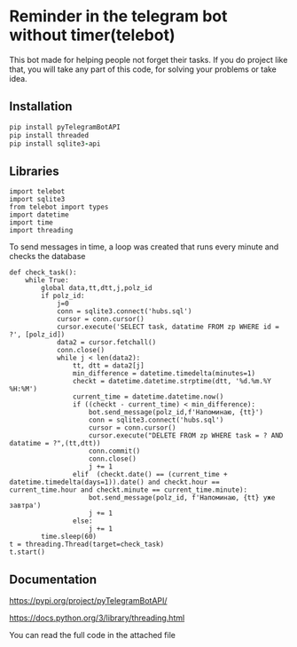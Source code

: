 # Reminder in the telegram bot without timer(telebot)
This bot made for helping people not forget their tasks. If you do project like that, you will take any part of this code, for solving your problems or take idea.
## Installation
```rb
pip install pyTelegramBotAPI
pip install threaded
pip install sqlite3-api
```
## Libraries
```
import telebot
import sqlite3
from telebot import types
import datetime
import time
import threading
```
To send messages in time, a loop was created that runs every minute and checks the database
```
def check_task():
    while True:
        global data,tt,dtt,j,polz_id
        if polz_id:
            j=0
            conn = sqlite3.connect('hubs.sql')
            cursor = conn.cursor()
            cursor.execute('SELECT task, datatime FROM zp WHERE id = ?', [polz_id])
            data2 = cursor.fetchall()
            conn.close()
            while j < len(data2):
                tt, dtt = data2[j]
                min_difference = datetime.timedelta(minutes=1)
                checkt = datetime.datetime.strptime(dtt, '%d.%m.%Y %H:%M')
                current_time = datetime.datetime.now()
                if ((checkt - current_time) < min_difference):
                    bot.send_message(polz_id,f'Напоминаю, {tt}')
                    conn = sqlite3.connect('hubs.sql')
                    cursor = conn.cursor()
                    cursor.execute("DELETE FROM zp WHERE task = ? AND datatime = ?",(tt,dtt))
                    conn.commit()
                    conn.close()
                    j += 1
                elif  (checkt.date() == (current_time + datetime.timedelta(days=1)).date() and checkt.hour == current_time.hour and checkt.minute == current_time.minute):
                    bot.send_message(polz_id, f'Напоминаю, {tt} уже завтра')
                    j += 1
                else:
                    j += 1
        time.sleep(60)
t = threading.Thread(target=check_task)
t.start()
```
## Documentation
https://pypi.org/project/pyTelegramBotAPI/ 

https://docs.python.org/3/library/threading.html

You can read the full code in the attached file
